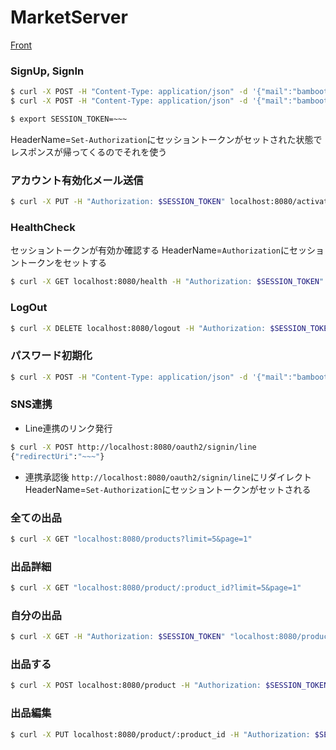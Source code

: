# MarketServer


[Front](https://github.com/BambooTuna/market-front)


### SignUp, SignIn
```bash
$ curl -X POST -H "Content-Type: application/json" -d '{"mail":"bambootuna@gmail.com","pass":"pass"}' localhost:8080/signup -i
$ curl -X POST -H "Content-Type: application/json" -d '{"mail":"bambootuna@gmail.com","pass":"pass"}' localhost:8080/signin -i

$ export SESSION_TOKEN=~~~
```
HeaderName=`Set-Authorization`にセッショントークンがセットされた状態でレスポンスが帰ってくるのでそれを使う

### アカウント有効化メール送信
```bash
$ curl -X PUT -H "Authorization: $SESSION_TOKEN" localhost:8080/activate -i
```
### HealthCheck
セッショントークンが有効か確認する
HeaderName=`Authorization`にセッショントークンをセットする
```bash
$ curl -X GET localhost:8080/health -H "Authorization: $SESSION_TOKEN"
```

### LogOut
```bash
$ curl -X DELETE localhost:8080/logout -H "Authorization: $SESSION_TOKEN"
```

### パスワード初期化
```bash
$ curl -X POST -H "Content-Type: application/json" -d '{"mail":"bambootuna@gmail.com"}' localhost:8080/init -i
```

### SNS連携
- Line連携のリンク発行
```bash
$ curl -X POST http://localhost:8080/oauth2/signin/line
{"redirectUri":"~~~"}
```

- 連携承認後
`http://localhost:8080/oauth2/signin/line`にリダイレクト
HeaderName=`Set-Authorization`にセッショントークンがセットされる


### 全ての出品
```bash
$ curl -X GET "localhost:8080/products?limit=5&page=1"
```

### 出品詳細
```bash
$ curl -X GET "localhost:8080/product/:product_id?limit=5&page=1"
```

### 自分の出品
```bash
$ curl -X GET -H "Authorization: $SESSION_TOKEN" "localhost:8080/products/self?limit=5&page=1&states=open,draft"
```

### 出品する
```bash
$ curl -X POST localhost:8080/product -H "Authorization: $SESSION_TOKEN" -H "Content-Type: application/json" -d '{"title":"タイトル","detail":"商品詳細","price":1000,"state":"open"}'
```

### 出品編集
```bash
$ curl -X PUT localhost:8080/product/:product_id -H "Authorization: $SESSION_TOKEN" -H "Content-Type: application/json" -d '{"title":"タイトル","detail":"商品詳細","price":1100,"state":"draft"}'
```
